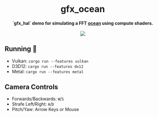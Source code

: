 <h1 align="center">
    gfx_ocean
    <br>
</h1>

<h4 align="center">
`gfx_hal` demo for simulating a FFT <a href="https://streamable.com/nr97c">ocean</a> using compute shaders.
<br><br>
<img src="https://i.imgur.com/qn01JE5.png">
</h4>

## Running :ocean:

- Vulkan: `cargo run --features vulkan`
- D3D12: `cargo run --features dx12`
- Metal: `cargo run --features metal`

## Camera Controls
- Forwards/Backwards: `W`/`S`
- Strafe Left/Right: `A`/`D`
- Pitch/Yaw: Arrow Keys or Mouse
